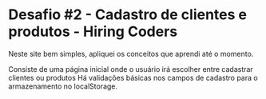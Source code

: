 # Desafio #2 - Cadastro de clientes e produtos - Hiring Coders 
Neste site bem simples, apliquei os conceitos que aprendi até o momento.

Consiste de uma página inicial onde o usuário irá escolher entre cadastrar clientes ou produtos
Há validações básicas nos campos de cadastro para o armazenamento no localStorage. 




